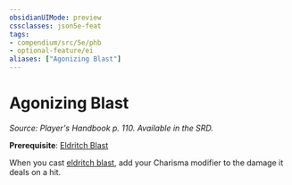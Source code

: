 ```yaml
---
obsidianUIMode: preview
cssclasses: json5e-feat
tags:
- compendium/src/5e/phb
- optional-feature/ei
aliases: ["Agonizing Blast"]
---
```

# Agonizing Blast
*Source: Player's Handbook p. 110. Available in the SRD.*  

**Prerequisite**: [Eldritch Blast](eldritch-blast.md)

When you cast [eldritch blast](eldritch-blast.md), add your Charisma modifier to the damage it deals on a hit.